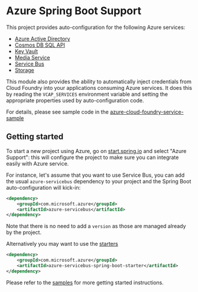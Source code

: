 # Azure Spring Boot Support
This project provides auto-configuration for the following Azure services:

- [Azure Active Directory](../azure-spring-boot-starters/azure-active-directory-spring-boot-starter)
- [Cosmos DB SQL API](../azure-spring-boot-starters/azure-cosmosdb-spring-boot-starter)
- [Key Vault](../azure-spring-boot-starters/azure-keyvault-secrets-spring-boot-starter)
- [Media Service](../azure-spring-boot-starters/azure-mediaservices-spring-boot-starter)
- [Service Bus](../azure-spring-boot-starters/azure-servicebus-spring-boot-starter)
- [Storage](../azure-spring-boot-starters/azure-storage-spring-boot-starter)

This module also provides the ability to automatically inject credentials from Cloud Foundry into your
applications consuming Azure services. It does this by reading the `VCAP_SERVICES` environment
variable and setting the appropriate properties used by auto-configuration code.

For details, please see sample code in the [azure-cloud-foundry-service-sample](../azure-spring-boot-samples/azure-cloud-foundry-service-sample) 

## Getting started
To start a new project using Azure, go on [start.spring.io](https://start.spring.io) and select "Azure
Support": this will configure the project to make sure you can integrate easily with Azure service.

For instance, let's assume that you want to use Service Bus, you can add the usual `azure-servicebus`
dependency to your project and the Spring Boot auto-configuration will kick-in: 

```xml
<dependency>
    <groupId>com.microsoft.azure</groupId>
    <artifactId>azure-servicebus</artifactId>
</dependency>
```

Note that there is no need to add a `version` as those are managed already by the project.

Alternatively you may want to use the [starters](../azure-spring-boot-starters)

```xml
<dependency>
    <groupId>com.microsoft.azure</groupId>
    <artifactId>azure-servicebus-spring-boot-starter</artifactId>
</dependency>
```

Please refer to the [samples](../azure-spring-boot-samples) for more getting started instructions.